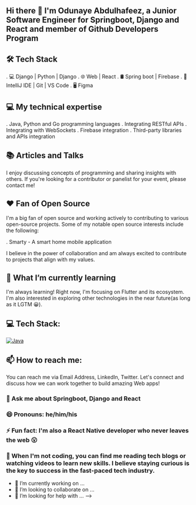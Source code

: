 ## Hi there 👋 I'm Odunaye Abdulhafeez, a Junior Software Engineer for Springboot, Django and React and member of Github Developers Program


## 🛠 Tech Stack
. 💻 Django | Python | Django
. 🌐 Web | React
. 🛢  Spring boot | Firebase
. 🔧 IntelliJ IDE | Git | VS Code
. 🖥  Figma 


## 💻  My technical expertise
. Java, Python and Go programming languages
. Integrating RESTful APIs
. Integrating with WebSockets
. Firebase integration
. Third-party libraries and APIs integration

## 📚 Articles and Talks
I enjoy discussing concepts of programming and sharing insights with others. If you're looking for a contributor or panelist for your event, please contact me!

## ❤️ Fan of Open Source
I'm a big fan of open source and working actively to contributing to various open-source projects. Some of my notable open source interests include the following:

. Smarty - A smart home mobile application

I believe in the power of collaboration and am always excited to contribute to projects that align with my values.


## 🌱 What I’m currently learning
I'm always learning! Right now, I'm focusing on Flutter and its ecosystem. I'm also interested in exploring other technologies in the near future(as long as it LGTM 😀).

## 💻 Tech Stack:
<a href='https://github.com/Hafeezco75' target="_blank"><img alt='Java' src='https://img.shields.io/badge/Java-100000?style=flat-square&logo=Java&logoColor=6437C8&labelColor=006400&color=0000C8'/></a>


## 📫 How to reach me:
You can reach me via Email Address, LinkedIn, Twitter. Let's connect and discuss how we can work together to build amazing Web apps!

### 💬 Ask me about Springboot, Django and React

### 😄 Pronouns: he/him/his

### ⚡ Fun fact: I'm also a React Native developer who never leaves the web 😮

### 🌱 When I'm not coding, you can find me reading tech blogs or watching videos to learn new skills. I believe staying curious is the key to success in the fast-paced tech industry.



- 🔭 I’m currently working on ...
- 👯 I’m looking to collaborate on ...
- 🤔 I’m looking for help with ...
-->
